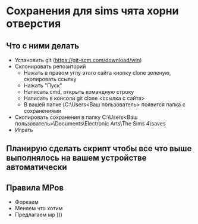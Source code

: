 # Сохранения для sims чята хорни отверстия
## Что с ними делать
 - Установить git (https://git-scm.com/download/win)
 - Склонировать репозиторий
   - Нажать в правом углу этого сайта кнопку clone зеленую, скопировать ссылку
   - Нажать "Пуск"
   - Написать cmd, открыть командную строку
   - Написать в консоли git clone <ссылка с сайта>
   - В вашей папке (C:\Users\<Ваш пользователь> появится папка с сохранениями
  - Скопировать сохранения в папку C:\Users\<Ваш пользователь>\Documents\Electronic Arts\The Sims 4\saves
  - Играть
## Планирую сделать скрипт чтобы все что выше выполнялось на вашем устройстве автоматически

## Правила МРов
 - Форкаем
 - Меняем что хотим
 - Предлагаем мр )))

